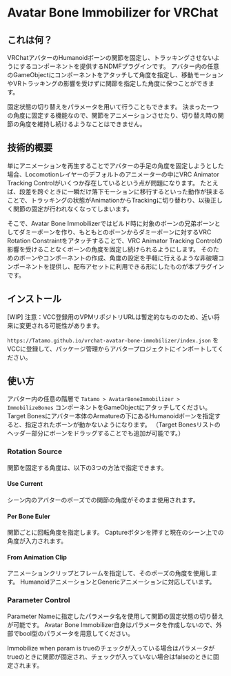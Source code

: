 # Avatar Bone Immobilizer for VRChat

## これは何？
VRChatアバターのHumanoidボーンの関節を固定し、トラッキングさせないようにするコンポーネントを提供するNDMFプラグインです。
アバター内の任意のGameObjectにコンポーネントをアタッチして角度を指定し、移動モーションやVRトラッキングの影響を受けずに関節を指定した角度に保つことができます。

固定状態の切り替えをパラメータを用いて行うこともできます。
決まった一つの角度に固定する機能なので、関節をアニメーションさせたり、切り替え時の関節の角度を維持し続けるようなことはできません。

## 技術的概要
単にアニメーションを再生することでアバターの手足の角度を固定しようとした場合、Locomotionレイヤーのデフォルトのアニメーターの中にVRC Animator Tracking Controlがいくつか存在しているという点が問題になります。
たとえば、段差を跨ぐときに一瞬だけ落下モーションに移行するといった動作が挟まることで、トラッキングの状態がAnimationからTrackingに切り替わり、以後正しく関節の固定が行われなくなってしまいます。

そこで、Avatar Bone Immobilizerではビルド時に対象のボーンの兄弟ボーンとしてダミーボーンを作り、もともとのボーンからダミーボーンに対するVRC Rotation Constraintをアタッチすることで、VRC Animator Tracking Controlの影響を受けることなくボーンの角度を固定し続けられるようにします。
そのためのボーンやコンポーネントの作成、角度の設定を手軽に行えるような非破壊コンポーネントを提供し、配布アセットに利用できる形にしたものが本プラグインです。

## インストール
[WIP] 注意：VCC登録用のVPMリポジトリURLは暫定的なもののため、近い将来に変更される可能性があります。

`https://Tatamo.github.io/vrchat-avatar-bone-immobilizer/index.json` をVCCに登録して、パッケージ管理からアバタープロジェクトにインポートしてください。

## 使い方
アバター内の任意の階層で `Tatamo > AvatarBoneImmobilizer > ImmobilizeBones` コンポーネントをGameObjectにアタッチしてください。
Target Bonesにアバター本体のArmatureの下にあるHumanoidボーンを指定すると、指定されたボーンが動かないようになります。
（Target Bonesリストのヘッダー部分にボーンをドラッグすることでも追加が可能です。）

### Rotation Source
関節を固定する角度は、以下の3つの方法で指定できます。
#### Use Current
シーン内のアバターのポーズでの関節の角度がそのまま使用されます。

#### Per Bone Euler
関節ごとに回転角度を指定します。
Captureボタンを押すと現在のシーン上での角度が入力されます。

#### From Animation Clip
アニメーションクリップとフレームを指定して、そのポーズの角度を使用します。
HumanoidアニメーションとGenericアニメーションに対応しています。

### Parameter Control
Parameter Nameに指定したパラメータ名を使用して関節の固定状態の切り替えが可能です。
Avatar Bone Immobilizer自身はパラメータを作成しないので、外部でbool型のパラメータを用意してください。

Immobilize when param is trueのチェックが入っている場合はパラメータがtrueのときに関節が固定され、チェックが入っていない場合はfalseのときに固定されます。
